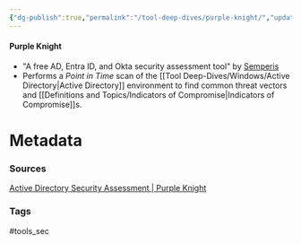 ```yaml
---
{"dg-publish":true,"permalink":"/tool-deep-dives/purple-knight/","updated":"2024-08-30T10:31:21.553-07:00"}
---
```


#### Purple Knight
- "A free AD, Entra ID, and Okta security assessment tool" by [Semperis](https://www.semperis.com/)
- Performs a *Point in Time* scan of the [[Tool Deep-Dives/Windows/Active Directory\|Active Directory]] environment to find common threat vectors and [[Definitions and Topics/Indicators of Compromise\|Indicators of Compromise]]s.






# Metadata

### Sources
[Active Directory Security Assessment | Purple Knight](https://www.semperis.com/purple-knight/)

### Tags
#tools_sec 